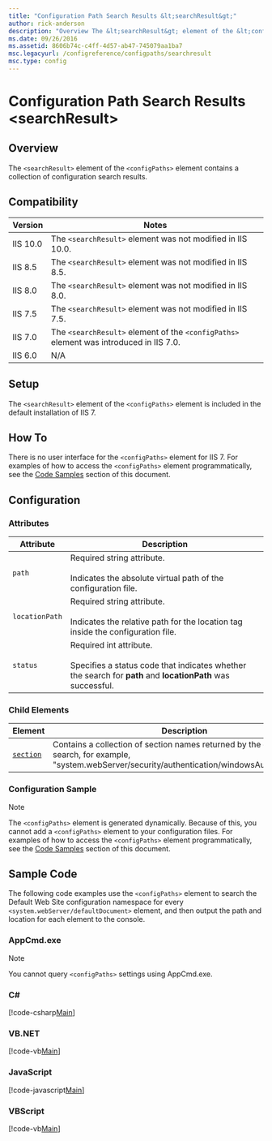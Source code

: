 ```yaml
---
title: "Configuration Path Search Results &lt;searchResult&gt;"
author: rick-anderson
description: "Overview The &lt;searchResult&gt; element of the &lt;configPaths&gt; element contains a collection of configuration search results. Compatibility Version Not..."
ms.date: 09/26/2016
ms.assetid: 8606b74c-c4ff-4d57-ab47-745079aa1ba7
msc.legacyurl: /configreference/configpaths/searchresult
msc.type: config
---
```

# Configuration Path Search Results &lt;searchResult&gt;

<a id="001"></a>
## Overview

The `<searchResult>` element of the `<configPaths>` element contains a collection of configuration search results.

<a id="002"></a>
## Compatibility

| Version | Notes |
| --- | --- |
| IIS 10.0 | The `<searchResult>` element was not modified in IIS 10.0. |
| IIS 8.5 | The `<searchResult>` element was not modified in IIS 8.5. |
| IIS 8.0 | The `<searchResult>` element was not modified in IIS 8.0. |
| IIS 7.5 | The `<searchResult>` element was not modified in IIS 7.5. |
| IIS 7.0 | The `<searchResult>` element of the `<configPaths>` element was introduced in IIS 7.0. |
| IIS 6.0 | N/A |

<a id="003"></a>
## Setup

The `<searchResult>` element of the `<configPaths>` element is included in the default installation of IIS 7.

<a id="004"></a>
## How To

There is no user interface for the `<configPaths>` element for IIS 7. For examples of how to access the `<configPaths>` element programmatically, see the [Code Samples](#006) section of this document.

<a id="005"></a>
## Configuration

### Attributes

| Attribute | Description |
| --- | --- |
| `path` | Required string attribute. <br><br>Indicates the absolute virtual path of the configuration file. |
| `locationPath` | Required string attribute. <br><br>Indicates the relative path for the location tag inside the configuration file. |
| `status` | Required int attribute. <br><br>Specifies a status code that indicates whether the search for **path** and **locationPath** was successful. |

### Child Elements

| Element | Description |
| --- | --- |
| [`section`](section.md) | Contains a collection of section names returned by the configuration search, for example, "system.webServer/security/authentication/windowsAuthentication." |

### Configuration Sample

> [!NOTE]
> The `<configPaths>` element is generated dynamically. Because of this, you cannot add a `<configPaths>` element to your configuration files. For examples of how to access the `<configPaths>` element programmatically, see the [Code Samples](#006) section of this document.

<a id="006"></a>
## Sample Code

The following code examples use the `<configPaths>` element to search the Default Web Site configuration namespace for every `<system.webServer/defaultDocument>` element, and then output the path and location for each element to the console.

### AppCmd.exe

> [!NOTE]
> You cannot query `<configPaths>` settings using AppCmd.exe.

### C\#

[!code-csharp[Main](index/samples/sample1.cs)]

### VB.NET

[!code-vb[Main](index/samples/sample2.vb)]

### JavaScript

[!code-javascript[Main](index/samples/sample3.js)]

### VBScript

[!code-vb[Main](index/samples/sample4.vb)]
